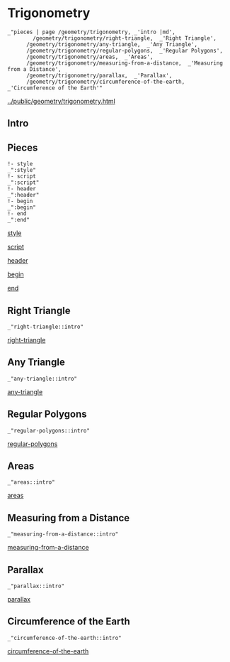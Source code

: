 # Trigonometry

    _"pieces | page /geometry/trigonometry, _'intro |md',
            /geometry/trigonometry/right-triangle,  _'Right Triangle',
          /geometry/trigonometry/any-triangle,  _'Any Triangle',
          /geometry/trigonometry/regular-polygons,  _'Regular Polygons',
          /geometry/trigonometry/areas,  _'Areas',
          /geometry/trigonometry/measuring-from-a-distance,  _'Measuring from a Distance',
          /geometry/trigonometry/parallax,  _'Parallax',
          /geometry/trigonometry/circumference-of-the-earth,  _'Circumference of the Earth'"

[../public/geometry/trigonometry.html](# "save:")


## Intro

## Pieces

    !- style
    _":style"
    !- script
    _":script"
    !- header
    _":header"
    !- begin
    _":begin"
    !- end
    _":end"

[style]() 

[script]()

[header]()

[begin]()

[end]()

## Right Triangle

    _"right-triangle::intro"


[right-triangle](pages/geometry_trigonometry_right-triangle.md "load:")

## Any Triangle

    _"any-triangle::intro"


[any-triangle](pages/geometry_trigonometry_any-triangle.md "load:")

## Regular Polygons

    _"regular-polygons::intro"


[regular-polygons](pages/geometry_trigonometry_regular-polygons.md "load:")

## Areas

    _"areas::intro"


[areas](pages/geometry_trigonometry_areas.md "load:")

## Measuring from a Distance

    _"measuring-from-a-distance::intro"


[measuring-from-a-distance](pages/geometry_trigonometry_measuring-from-a-distance.md "load:")

## Parallax

    _"parallax::intro"


[parallax](pages/geometry_trigonometry_parallax.md "load:")

## Circumference of the Earth

    _"circumference-of-the-earth::intro"


[circumference-of-the-earth](pages/geometry_trigonometry_circumference-of-the-earth.md "load:")